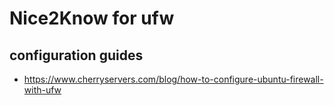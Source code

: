 # Nice2Know for ufw

## configuration guides
- https://www.cherryservers.com/blog/how-to-configure-ubuntu-firewall-with-ufw
